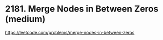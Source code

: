 # 2181. Merge Nodes in Between Zeros (medium)

https://leetcode.com/problems/merge-nodes-in-between-zeros
